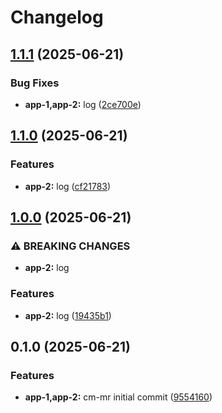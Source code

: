 # Changelog

## [1.1.1](https://github.com/dlior/cm-mr/compare/app-2@v1.1.0...app-2@v1.1.1) (2025-06-21)


### Bug Fixes

* **app-1,app-2:** log ([2ce700e](https://github.com/dlior/cm-mr/commit/2ce700e338eaccaf2b0a0f0921e6c7ef1015bb6d))

## [1.1.0](https://github.com/dlior/cm-mr/compare/app-2@v1.0.0...app-2@v1.1.0) (2025-06-21)


### Features

* **app-2:** log ([cf21783](https://github.com/dlior/cm-mr/commit/cf217832f938d01458426357ce7b199e7333bdb1))

## [1.0.0](https://github.com/dlior/cm-mr/compare/app-2@v0.1.0...app-2@v1.0.0) (2025-06-21)


### ⚠ BREAKING CHANGES

* **app-2:** log

### Features

* **app-2:** log ([19435b1](https://github.com/dlior/cm-mr/commit/19435b1307f238d63bcd9971fe60a0893681f76c))

## 0.1.0 (2025-06-21)


### Features

* **app-1,app-2:** cm-mr initial commit ([9554160](https://github.com/dlior/cm-mr/commit/95541601242f445c0f4909c56e835039e25cc711))
